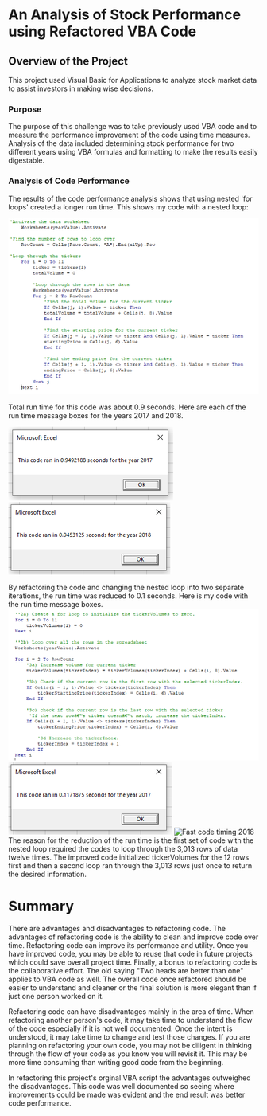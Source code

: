 # An Analysis of Stock Performance using Refactored VBA Code

## Overview of the Project
This project used Visual Basic for Applications to analyze stock market data to assist investors in making wise decisions. 

### Purpose
The purpose of this challenge was to take previously used VBA code and to measure the performance improvement of the code using time measures. Analysis of the data included determining stock performance for two different years using VBA formulas and formatting to make the results easily digestable.

### Analysis of Code Performance
The results of the code performance analysis shows that using nested 'for loops' created a longer run time. This shows my code with a nested loop:

![Slow code](https://github.com/Bscheinin/stock-analysis/blob/main/Resources/Slow%20code.PNG)

Total run time for this code was about 0.9 seconds. Here are each of the run time message boxes for the years 2017 and 2018.

![Slow code timing 2017](https://github.com/Bscheinin/stock-analysis/blob/main/Resources/Slow%20code%20timing%202017.PNG)
![Slow code timing 2018](https://github.com/Bscheinin/stock-analysis/blob/main/Resources/Slow%20code%20timing%202018.PNG)

By refactoring the code and changing the nested loop into two separate iterations, the run time was reduced to 0.1 seconds. Here is my code with the run time message boxes. 
![Fast code](https://github.com/Bscheinin/stock-analysis/blob/main/Resources/Fast%20code.PNG)
![Fast code timing 2017](https://github.com/Bscheinin/stock-analysis/blob/main/Resources/Fast%20code%20timing%202017.PNG)
![Fast code timing 2018](https://github.com/Bscheinin/stock-analysis/blob/main/Resources/Fast%code%timing%2018.png)
The reason for the reduction of the run time is the first set of code with the nested loop required the codes to loop through the 3,013 rows of data twelve times. The improved code initialized tickerVolumes for the 12 rows first and then a second loop ran through the 3,013 rows just once to return the desired information.  

# Summary
There are advantages and disadvantages to refactoring code. The advantages of refactoring code is the ability to clean and improve code over time. Refactoring code can improve its performance and utility. Once you have improved code, you may be able to reuse that code in future projects which could save overall project time. Finally, a bonus to refactoring code is the collaborative effort. The old saying "Two heads are better than one" applies to VBA code as well. The overall code once refactored should be easier to understand and cleaner or the final solution is more elegant than if just one person worked on it.

Refactoring code can have disadvantages mainly in the area of time. When refactoring another person's code, it may take time to understand the flow of the code especially if it is not well documented. Once the intent is understood, it may take time to change and test those changes. If you are planning on refactoring your own code, you may not be diligent in thinking through the flow of your code as you know you will revisit it. This may be more time consuming than writing good code from the beginning. 

In refactoring this project's orginal VBA script the advantages outweighed the disadvantages. This code was well documented so seeing where improvements could be made was evident and the end result was better code performance.
